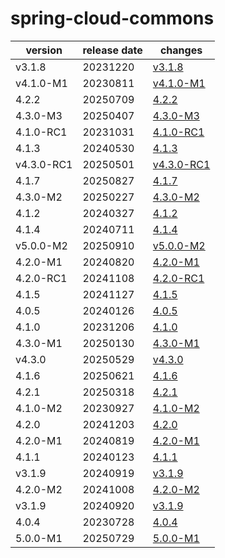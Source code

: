 # spring-cloud-commons	


|version|release date|changes|
|---|---|---|
|v3.1.8|20231220|[v3.1.8](./v3.1.8-20231220.md)|
|v4.1.0-M1|20230811|[v4.1.0-M1](./v4.1.0-M1-20230811.md)|
|4.2.2|20250709|[4.2.2](./4.2.2-20250709.md)|
|4.3.0-M3|20250407|[4.3.0-M3](./4.3.0-M3-20250407.md)|
|4.1.0-RC1|20231031|[4.1.0-RC1](./4.1.0-RC1-20231031.md)|
|4.1.3|20240530|[4.1.3](./4.1.3-20240530.md)|
|v4.3.0-RC1|20250501|[v4.3.0-RC1](./v4.3.0-RC1-20250501.md)|
|4.1.7|20250827|[4.1.7](./4.1.7-20250827.md)|
|4.3.0-M2|20250227|[4.3.0-M2](./4.3.0-M2-20250227.md)|
|4.1.2|20240327|[4.1.2](./4.1.2-20240327.md)|
|4.1.4|20240711|[4.1.4](./4.1.4-20240711.md)|
|v5.0.0-M2|20250910|[v5.0.0-M2](./v5.0.0-M2-20250910.md)|
|4.2.0-M1|20240820|[4.2.0-M1](./4.2.0-M1-20240820.md)|
|4.2.0-RC1|20241108|[4.2.0-RC1](./4.2.0-RC1-20241108.md)|
|4.1.5|20241127|[4.1.5](./4.1.5-20241127.md)|
|4.0.5|20240126|[4.0.5](./4.0.5-20240126.md)|
|4.1.0|20231206|[4.1.0](./4.1.0-20231206.md)|
|4.3.0-M1|20250130|[4.3.0-M1](./4.3.0-M1-20250130.md)|
|v4.3.0|20250529|[v4.3.0](./v4.3.0-20250529.md)|
|4.1.6|20250621|[4.1.6](./4.1.6-20250621.md)|
|4.2.1|20250318|[4.2.1](./4.2.1-20250318.md)|
|4.1.0-M2|20230927|[4.1.0-M2](./4.1.0-M2-20230927.md)|
|4.2.0|20241203|[4.2.0](./4.2.0-20241203.md)|
|4.2.0-M1|20240819|[4.2.0-M1](./4.2.0-M1-20240819.md)|
|4.1.1|20240123|[4.1.1](./4.1.1-20240123.md)|
|v3.1.9|20240919|[v3.1.9](./v3.1.9-20240919.md)|
|4.2.0-M2|20241008|[4.2.0-M2](./4.2.0-M2-20241008.md)|
|v3.1.9|20240920|[v3.1.9](./v3.1.9-20240920.md)|
|4.0.4|20230728|[4.0.4](./4.0.4-20230728.md)|
|5.0.0-M1|20250729|[5.0.0-M1](./5.0.0-M1-20250729.md)|
